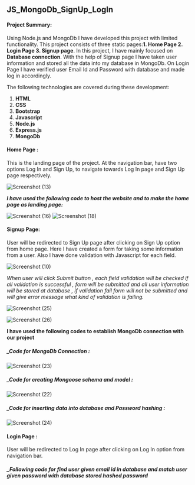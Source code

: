 ## JS_MongoDb_SignUp_LogIn

#### Project Summary:
Using Node.js and MongoDb I have developed this project with limited functionality. This project consists of three static pages:__1. Home Page  2. Login Page  3. Signup page__.
In this project, I have mainly focused on **Database connection**. With the help of Signup page I have taken user information and stored all the data into my database in MongoDb.
On Login Page I have verified user Email Id and Password with database and made log in accordingly.

The following technologies are covered during these development:
1. **HTML**
2. **CSS**
3. **Bootstrap**
4. **Javascript**
5. **Node.js**
6. **Express.js**
7. **MongoDb**

#### Home Page :
This is the landing page of the project. At the navigation bar, have two options Log In and Sign Up, to navigate towards Log In page and Sign Up page respectively.

![Screenshot (13)](https://user-images.githubusercontent.com/72350924/116924526-9bcd3480-ac75-11eb-9ff8-aba94c2d4b01.png)

**_I have used the following code to host the website and to make the home page as landing page:_**

![Screenshot (16)](https://user-images.githubusercontent.com/72350924/116927395-409d4100-ac79-11eb-8b6b-7f427cdcd604.png)
![Screenshot (18)](https://user-images.githubusercontent.com/72350924/116927419-46932200-ac79-11eb-8254-db86d6238fde.png)

#### Signup Page: 
User will be redirected to Sign Up page after clicking on Sign Up option from home page. Here I have created a form for taking some information from a user. Also I have done validation with Javascript for each field.

![Screenshot (10)](https://user-images.githubusercontent.com/72350924/116934877-24060680-ac83-11eb-87ad-9e1701b74936.png)

_When user will click Submit button , each field validation will be checked if all validation is successful , form will be submitted and all user information will be stored at database , if validation fail form will not be submitted and will give error message what kind of validation is failing._

![Screenshot (25)](https://user-images.githubusercontent.com/72350924/116938001-ba3c2b80-ac87-11eb-98f1-c6bdc3110625.png)

![Screenshot (26)](https://user-images.githubusercontent.com/72350924/116938024-c0320c80-ac87-11eb-8899-e3fd601cdc6b.png)

**I have used the following codes to establish MongoDb connection with our project**

##### _Code for MongoDb Connection : 

![Screenshot (23)](https://user-images.githubusercontent.com/72350924/116934912-32ecb900-ac83-11eb-8c12-620705d7736c.png)

##### _Code for creating Mongoose schema and model :

![Screenshot (22)](https://user-images.githubusercontent.com/72350924/116934960-4566f280-ac83-11eb-81e7-277a685d4d76.png)

##### _Code for inserting data into database and Password hashing :

![Screenshot (24)](https://user-images.githubusercontent.com/72350924/116934970-4bf56a00-ac83-11eb-94cd-f60b46ebc016.png)

#### Login Page :
User will be redirected to Log In page after clicking on Log In option from navigation bar. 

##### _Following code for find user given email id in database and match user given password with database stored hashed password

